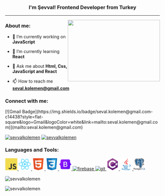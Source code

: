<!-- Context -->
<h3 align="center">I'm Şevval! Frontend Developer from Turkey</h3>
<hr />

<img src="https://miro.medium.com/max/1800/1*jB76MLZjiNhGSQQvxm7LSQ.gif" align="right" width="300" height="200">

<!-- About me: -->
<h3 align="left">About me:</h3>

- 🔭  I’m currently working on **JavaScript**

- 🌱  I’m currently learning **React**

- 💬 Ask me about **Html, Css, JavaScript and React**

- 📫 How to reach me **seval.kolemen@gmail.com**



<!-- Connect with me: -->
<h3 align="left">Connect with me:</h3>
 [![Gmail Badge](https://img.shields.io/badge/seval.kolemen@gmail.com-c14438?style=flat-square&logo=Gmail&logoColor=white&link=mailto:seval.kolemen@gmail.com)](mailto:seval.kolemen@gmail.com)</a>
 
<p align="left">
<a href="https://www.linkedin.com/in/sevvalkolemen/" target="blank"><img align="center" src="https://raw.githubusercontent.com/rahuldkjain/github-profile-readme-generator/master/src/images/icons/Social/linked-in-alt.svg" alt="sevvalkolemen" height="30" width="40" /></a>
<a href="https://twitter.com/sevalkolemen" target="blank"><img align="center" src="https://raw.githubusercontent.com/rahuldkjain/github-profile-readme-generator/master/src/images/icons/Social/twitter.svg" alt="sevvalkolemen" height="30" width="40" /></a>
</p>


<!-- Languages and Tools -->
<h3 align="left">Languages and Tools:</h3>
<p align="left" witdh="320" height="320">
<a href="https://www.javascript.com/" target="_blank" rel="noreferrer"> <img src="https://github.com/devicons/devicon/blob/master/icons/javascript/javascript-original.svg" title="JavaScript" alt="JavaScript" width="40" height="40"/> </a> <a href="https://reactjs.org/" target="_blank" rel="noreferrer"> <img src="https://github.com/devicons/devicon/blob/master/icons/react/react-original.svg" alt="react" width="40" height="40"/> </a> <a href="https://www.w3schools.com/html" target="_blank" rel="noreferrer"> <img src="https://github.com/devicons/devicon/blob/master/icons/html5/html5-original.svg" alt="html5" width="40" height="40"/> </a> <a href="https://www.w3schools.com/css" target="_blank" rel="noreferrer"> <img src="https://github.com/devicons/devicon/blob/master/icons/css3/css3-original.svg" alt="css3" width="40" height="40"/> </a> <a href="https://getbootstrap.com/" target="_blank" rel="noreferrer"> <img src="https://github.com/devicons/devicon/blob/master/icons/bootstrap/bootstrap-original.svg" alt="bootstrap" width="40" height="40"/> </a> <a href="https://firebase.google.com/" target="_blank" rel="noreferrer"> <img src="https://www.vectorlogo.zone/logos/firebase/firebase-icon.svg" alt="firebase" width="40" height="40"/> </a> <a href="https://git-scm.com/" target="_blank" rel="noreferrer"> <img src="https://www.vectorlogo.zone/logos/git-scm/git-scm-icon.svg" alt="git" width="40" height="40"/> </a> <a href="https://learn.microsoft.com/en-us/dotnet/csharp/" target="_blank" rel="noreferrer"> <img src="https://github.com/devicons/devicon/blob/master/icons/csharp/csharp-original.svg" alt="csharp" width="40" height="40"/> </a> <a href="https://www.java.com" target="_blank" rel="noreferrer"> <img src="https://raw.githubusercontent.com/devicons/devicon/master/icons/java/java-original.svg" alt="java" width="40" height="40"/> </a> <a href="https://www.postgresql.org" target="_blank" rel="noreferrer"> <img src="https://raw.githubusercontent.com/devicons/devicon/master/icons/postgresql/postgresql-original-wordmark.svg" alt="postgresql" width="40" height="40"/> </a> </p>


<!-- Most Used Languages -->
<p><img align="center" src="https://github-readme-stats.vercel.app/api/top-langs?username=sevvalkolemen&show_icons=true&theme=transparent" alt="sevvalkolemen" /></p>

<!-- Github Stats -->
<p><img align="center" src="https://github-readme-stats.vercel.app/api?username=sevvalkolemen&show_icons=true&theme=transparent" alt="sevvalkolemen" /></p>
